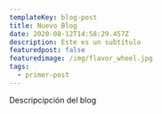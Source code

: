 ```yaml
---
templateKey: blog-post
title: Nuevo Blog
date: 2020-08-12T14:58:29.457Z
description: Este es un subtítulo
featuredpost: false
featuredimage: /img/flavor_wheel.jpg
tags:
  - primer-post
---
```



Descripcipción del blog